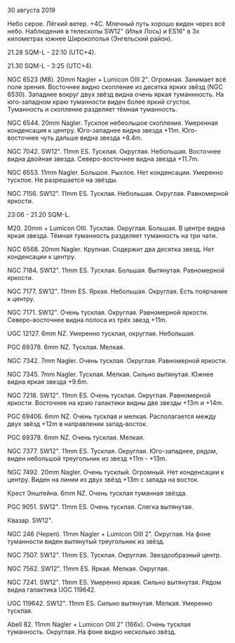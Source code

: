30 августа 2019

Небо серое. Лёгкий ветер. +4С. Млечный путь хорошо виден через всё небо. Наблюдения в телескопы SW12" (Илья Лось) и ES16" в 3х километрах южнее Широкополья (Энгельский район).

21.28 SQM-L - 22:10 (UTC+4).

21.30 SQM-L - 3:25 (UTC+4).

NGC 6523 (М8). 20mm Nagler + Lumicon OIII 2". Огромная. Занимает всё поле зрения. Восточнее видно скопление из десятка ярких звёзд (NGC 6530). Западнее вокруг двух звёзд видна очень яркая туманнность. На юго-западном краю туманности виден более яркий сгусток. Туманность и скопление разделяет тёмная туманность.

NGC 6544. 20mm Nagler. Тусклое небеольшое скопление. Умеренная конденсация к центру. Юго-западнее видна звезда +11m. Юго-восточнее чуть дальше видна звезда +8.4m.

NGC 7042. SW12". 11mm ES. Тусклая. Округлая. Небольшая. Восточнее видна двойная звезда. Северо-восточнее видна звезда +11.7m.

NGC 6553. 11mm Nagler. Большое. Рыхлое. Нет конденсации. Умеренно тусклое. Не разрешается на звёзды.

NGC 7156. SW12". 11mm ES. Тусклая. Небольшая. Округлая. Равномерной яркости.

23:06 - 21.20 SQM-L.

М20. 20mm + Lumicon OIII. Тусклая. Округлая. Большая. В центре видна яркая звезда. Тёмная туманность разделяет туманность на три чати.

NGC 6568. 20mm Nagler. Крупная. Содержит два десятка звезд. Нет конденсации к центру. 

NGC 7184. SW12". 11mm ES. Тусклая. Большая. Вытянутая. Равномерной яркости.

NGC 7177. SW12". 11mm ES. Яркая. Небольшая. Округлая. Есть поярчание к центру.

NGC 7171. SW12". Очень тусклая. Округлая. Равномерной яркости. Северо-восточнее видна полоса из трёх звезд +11m.

UGC 12127. 6mm NZ. Умеренно тусклая, округлая. Небольшая.

PGC 69378. 6mm NZ. Тусклая. Мелкая.

NGC 7342. 7mm Nagler. Очень тусклая. Округлая. Равномерной яркости. 

NGC 7345. 7mm Nagler. Тусклая. Мелкая. Сильно вытянутая. Южнее видна яркая звезда +9.6m.

NGC 7218. SW12". 11mm ES. Очень тусклая. Округлая. Равномерной яркости. Восточнее на краю галактики видны две звезды +13m и +14m.

PGC 69406. 6mm NZ. Очень тусклая и мелкая. Располагается между двух звёзд +12m в направлении запад-восток.

PGC 69378. 6mm NZ. Очень тусклая. Мелкая.

NGC 7377. SW12". 11mm ES. Тусклая. Округлая. Юго-западнее, рядом, виден небольшой треугольник из звезд +11m - +13m.

NGC 7492. 20mm Nagler. Очень тусклый. Огромный. Нет конденсации к центру. Виден на линии из двух звёзд +13m с запада на восток.

Крест Энштейна. 6mm NZ. Очень тусклая туманная звёзда.

PGC 9051. SW12". 11mm ES. Очень тусклая. Слегка вытянутая.

Квазар. SW12".

NGC 246 (Череп). 11mm Nagler + Lumicon OIII 2". Округлая. На фоне туманности виден вытянутый треугольник из звёзд.

NGC 7507. SW12". 11mm ES. Тусклая. Округлая. Звездообразный центр.

NGC 7562. SW12". 11mm ES. Яркая. Мелкая. Округлая.

NGC 7241. SW12". 11mm ES. Умеренно яркая. Сильно вытянутая. Рядом видна галактика UGC 119642.

UGC 119642. SW12". 11mm ES. Сильно вытянутая. Мелкая. Умеренно тусклая.

Abell 82. 11mm Nagler + Lumicon OIII 2" (166x). Очень тусклая туманность. Округлая. На фоне видно несколько звёзд.



 

